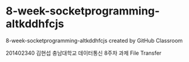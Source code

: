 # 8-week-socketprogramming-altkddhfcjs
8-week-socketprogramming-altkddhfcjs created by GitHub Classroom

201402340 김현섭
충남대학교 데이터통신 8주차 과제
File Transfer

